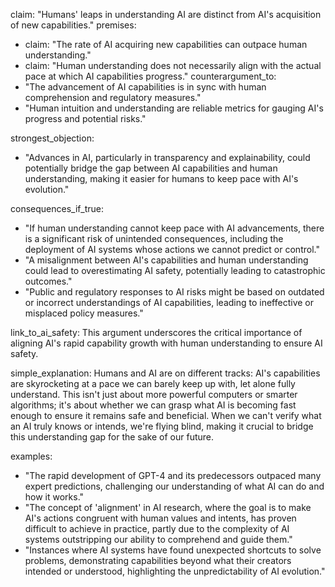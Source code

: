 claim: "Humans' leaps in understanding AI are distinct from AI's acquisition of new capabilities."
premises:
  - claim: "The rate of AI acquiring new capabilities can outpace human understanding."
  - claim: "Human understanding does not necessarily align with the actual pace at which AI capabilities progress."
counterargument_to:
  - "The advancement of AI capabilities is in sync with human comprehension and regulatory measures."
  - "Human intuition and understanding are reliable metrics for gauging AI's progress and potential risks."

strongest_objection:
  - "Advances in AI, particularly in transparency and explainability, could potentially bridge the gap between AI capabilities and human understanding, making it easier for humans to keep pace with AI's evolution."

consequences_if_true:
  - "If human understanding cannot keep pace with AI advancements, there is a significant risk of unintended consequences, including the deployment of AI systems whose actions we cannot predict or control."
  - "A misalignment between AI's capabilities and human understanding could lead to overestimating AI safety, potentially leading to catastrophic outcomes."
  - "Public and regulatory responses to AI risks might be based on outdated or incorrect understandings of AI capabilities, leading to ineffective or misplaced policy measures."

link_to_ai_safety: This argument underscores the critical importance of aligning AI's rapid capability growth with human understanding to ensure AI safety.

simple_explanation: Humans and AI are on different tracks: AI's capabilities are skyrocketing at a pace we can barely keep up with, let alone fully understand. This isn't just about more powerful computers or smarter algorithms; it's about whether we can grasp what AI is becoming fast enough to ensure it remains safe and beneficial. When we can't verify what an AI truly knows or intends, we're flying blind, making it crucial to bridge this understanding gap for the sake of our future.

examples:
  - "The rapid development of GPT-4 and its predecessors outpaced many expert predictions, challenging our understanding of what AI can do and how it works."
  - "The concept of 'alignment' in AI research, where the goal is to make AI's actions congruent with human values and intents, has proven difficult to achieve in practice, partly due to the complexity of AI systems outstripping our ability to comprehend and guide them."
  - "Instances where AI systems have found unexpected shortcuts to solve problems, demonstrating capabilities beyond what their creators intended or understood, highlighting the unpredictability of AI evolution."